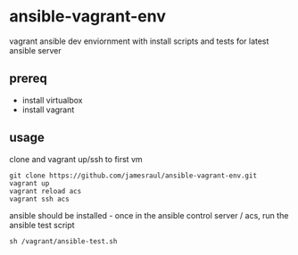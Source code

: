 # ansible-vagrant-env

vagrant ansible dev enviornment with install scripts and tests for latest ansible server

## prereq

- install virtualbox
- install vagrant

## usage

clone and vagrant up/ssh to first vm

    git clone https://github.com/jamesraul/ansible-vagrant-env.git
    vagrant up
    vagrant reload acs
    vagrant ssh acs

ansible should be installed - once in the ansible control server / acs, run the ansible test script

    sh /vagrant/ansible-test.sh



